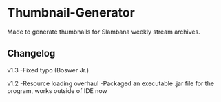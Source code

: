 # Thumbnail-Generator
Made to generate thumbnails for Slambana weekly stream archives.

## Changelog
v1.3
-Fixed typo (Boswer Jr.)

v1.2
-Resource loading overhaul
-Packaged an executable .jar file for the program, works outside of IDE now
